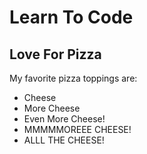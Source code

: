 # Learn To Code
## Love For Pizza

My favorite pizza toppings are:

* Cheese
* More Cheese
* Even More Cheese!
* MMMMMOREEE CHEESE!
* ALLL THE CHEESE!
